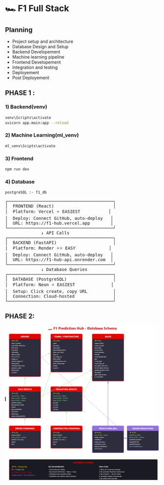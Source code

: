 # 🏎️ F1 Full Stack

## Planning
- Project setup and architecture
- Database Design and Setup
- Backend Developement
- Machine learning pipeline
- Frontend Developement
- Integration and testing
- Deployement
- Post Deployement

## PHASE 1 :

### 1) Backend(venv)

```bash
venv\Scripts\activate
uvicorn app.main:app --reload
```

### 2) Machine Learning(ml_venv)

```bash
ml_venv\Scipts\activate
```

### 3) Frontend
```bash
npm run dev
```

### 4) Database

    postgreSQL :- f1_db
<pre>
┌─────────────────────────────────────────┐
│  FRONTEND (React)                       │
│  Platform: Vercel ⭐ EASIEST           │
│  Deploy: Connect GitHub, auto-deploy   │
│  URL: https://f1-hub.vercel.app        │
└─────────────────────────────────────────┘
              ↓ API Calls
┌─────────────────────────────────────────┐
│  BACKEND (FastAPI)                      │
│  Platform: Render ⭐⭐ EASY             │
│  Deploy: Connect GitHub, auto-deploy   │
│  URL: https://f1-hub-api.onrender.com  │
└─────────────────────────────────────────┘
              ↓ Database Queries
┌─────────────────────────────────────────┐
│  DATABASE (PostgreSQL)                  │
│  Platform: Neon ⭐ EASIEST              │
│  Setup: Click create, copy URL          │
│  Connection: Cloud-hosted               │
└─────────────────────────────────────────┘
</pre>

## PHASE 2:

![!\[alt text\](docs\image.png)](image.png)
